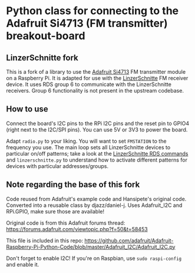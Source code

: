 # Python class for connecting to the Adafruit Si4713 (FM transmitter) breakout-board

## LinzerSchnitte fork

This is a fork of a library to use the [Adafruit Si4713](https://learn.adafruit.com/adafruit-si4713-fm-radio-transmitter-with-rds-rdbs-support/overview) FM transmitter module on a Raspberry Pi. It is adapted for use with the [LinzerSchnitte](http://www.aec.at/linzerschnitte) FM receiver device. It uses RDS group 6 to communicate with the LinzerSchnitte receivers. Group 6 functionality is not present in the upstream codebase.

## How to use

Connect the board's I2C pins to the RPi I2C pins and the reset pin to GPIO4 (right next to the I2C/SPI pins). You can use 5V or 3V3 to power the board.

Adapt `radio.py` to your liking. You will want to set `FMSTATION` to the frequency you use. The main loop sets all LinzerSchnitte devices to particular on/off patterns; take a look at the [LinzerSchnitte RDS commands](http://www.aec.at/linzerschnitte/wiki/index.php/RDS_Commands) and `linzerschnitte.py` to understand how to activate different patterns for devices with particular addresses/groups.

## Note regarding the base of this fork

Code reused from Adafruit's example code and Hansipete's original code. Converted into a reusable class by djazz/daniel-j. Uses Adafruit_I2C and RPi.GPIO, make sure those are available!

Original code is from this Adafruit forums thread:
https://forums.adafruit.com/viewtopic.php?f=50&t=58453

This file is included in this repo:
https://github.com/adafruit/Adafruit-Raspberry-Pi-Python-Code/blob/master/Adafruit_I2C/Adafruit_I2C.py

Don't forget to enable I2C! If you're on Raspbian, use `sudo raspi-config` and enable it.

